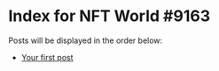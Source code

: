 # Index for NFT World #9163
Posts will be displayed in the order below:

- [Your first post](./001-first.md)

